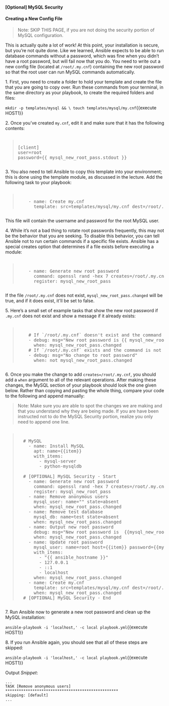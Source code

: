 #### [Optional] MySQL Security
#### Creating a New Config File

>Note: SKIP THIS PAGE, if you are not doing the security portion of MySQL configuration.

This is actually quite a lot of work! At this point, your installation is secure, but you’re not quite done. Like we learned, Ansible expects to be able to run database commands without a password, which was fine when you didn’t have a root password, but will fail now that you do. You need to write out a new config file (located at `/root/.my.cnf`) containing the new root password so that the root user can run MySQL commands automatically.

1\. First, you need to create a folder to hold your template and create the file that you are going to copy over. Run these commands from your terminal, in the same directory as your playbook, to create the required folders and files:

`mkdir -p templates/mysql && \
touch templates/mysql/my.cnf`{{execute HOST1}}

2\. Once you’ve created `my.cnf`, edit it and make sure that it has the following contents:

<pre class="file" data-filename="my.cnf"><blockquote>
[client]
user=root
password={{ mysql_new_root_pass.stdout }}
</blockquote></pre>

3\. You also need to tell Ansible to copy this template into your environment; this is done using the template module, as discussed in the lecture. Add the following task to your playbook:

<pre class="file" data-filename="playbook.yml"><blockquote>
    - name: Create my.cnf
      template: src=templates/mysql/my.cnf dest=/root/.my.cnf
</blockquote></pre>

This file will contain the username and password for the root MySQL user.

4\. While it’s not a bad thing to rotate root passwords frequently, this may not be the behavior that you are seeking. To disable this behavior, you can tell Ansible not to run certain commands if a specific file exists. Ansible has a special creates option that determines if a file exists before executing a module:

<pre class="file" data-filename="playbook.yml"><blockquote>
    - name: Generate new root password
      command: openssl rand -hex 7 creates=/root/.my.cnf
      register: mysql_new_root_pass
</blockquote></pre>

If the file `/root/.my.cnf` does not exist, `mysql_new_root_pass.changed` will be true, and if it does exist, it'll be set to false.

5\. Here’s a small set of example tasks that show the new root password if `.my.cnf` does not exist and show a message if it already exists:

<pre class="file" data-filename="playbook.yml"><blockquote>
    # If `/root/.my.cnf` doesn't exist and the command is run
    - debug: msg="New root password is {{ mysql_new_root_pass.stdout }}"
      when: mysql_new_root_pass.changed
    # If `/root/.my.cnf` exists and the command is not run
    - debug: msg="No change to root password"
      when: not mysql_new_root_pass.changed
</blockquote></pre>


6\. Once you make the change to add `creates=/root/.my.cnf`, you should add a `when` argument to all of the relevant operations. After making these changes, the MySQL section of your playbook should look the one given below. Rather than copying and pasting the whole thing, compare your code to the following and append manually:

>Note: Make sure you are able to spot the changes we are making and that you understand why they are being made. If you are have been instructed not to do the MySQL Security portion, realize you only need to append one line.

<pre><blockquote>
  # MySQL
    - name: Install MySQL
      apt: name={{item}}
      with_items:
        - mysql-server
        - python-mysqldb

  # [OPTIONAL] MySQL Security - Start
    - name: Generate new root password
      command: openssl rand -hex 7 creates=/root/.my.cnf
      register: mysql_new_root_pass
    - name: Remove anonymous users
      mysql_user: name="" state=absent
      when: mysql_new_root_pass.changed
    - name: Remove test database
      mysql_db: name=test state=absent
      when: mysql_new_root_pass.changed
    - name: Output new root password
      debug: msg="New root password is  {{mysql_new_root_pass.stdout}}"
      when: mysql_new_root_pass.changed
    - name: Update root password
      mysql_user: name=root host={{item}} password={{mysql_new_root_pass.stdout}}
      with_items:
        - "{{ ansible_hostname }}"
        - 127.0.0.1
        - ::1
        - localhost
      when: mysql_new_root_pass.changed
    - name: Create my.cnf
      template: src=templates/mysql/my.cnf dest=/root/.my.cnf
      when: mysql_new_root_pass.changed
  # [OPTIONAL] MySQL Security - End
</blockquote></pre>

7\. Run Ansible now to generate a new root password and clean up the MySQL installation:

`ansible-playbook -i 'localhost,' -c local playbook.yml`{{execute HOST1}}

8\. If you run Ansible again, you should see that all of these steps are skipped:

`ansible-playbook -i 'localhost,' -c local playbook.yml`{{execute HOST1}}

Output *Snippet*:
```
...
TASK [Remove anonymous users]
**************************************************
skipping: [default]
...
```
